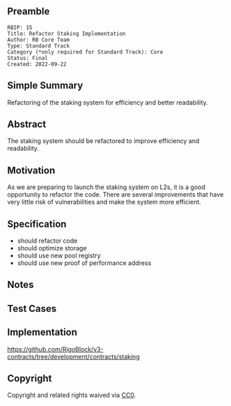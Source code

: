 ## Preamble

    RBIP: 15
    Title: Refactor Staking Implementation
    Author: RB Core Team
    Type: Standard Track
    Category (*only required for Standard Track): Core
    Status: Final
    Created: 2022-09-22

## Simple Summary

Refactoring of the staking system for efficiency and better readability.

## Abstract

The staking system should be refactored to improve efficiency and readability.

## Motivation

As we are preparing to launch the staking system on L2s, it is a good opportunity to refactor the code.
There are several improvements that have very little risk of vulnerabilities and make the system more efficient.

## Specification
- should refactor code
- should optimize storage
- should use new pool registry
- should use new proof of performance address

## Notes

## Test Cases

## Implementation

https://github.com/RigoBlock/v3-contracts/tree/development/contracts/staking

## Copyright

Copyright and related rights waived via [CC0](https://creativecommons.org/publicdomain/zero/1.0/).
